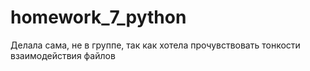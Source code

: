 # homework_7_python
Делала сама, не в группе, так как хотела прочувствовать тонкости взаимодействия файлов

